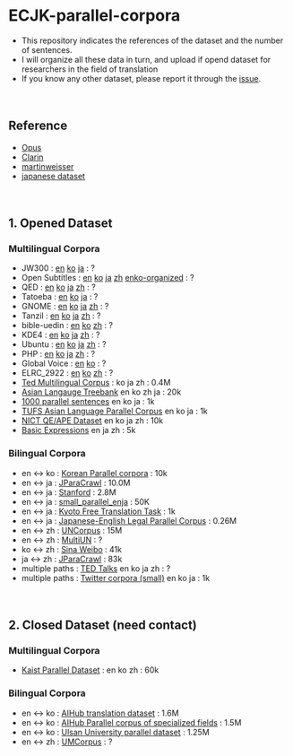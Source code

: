 # ECJK-parallel-corpora
- This repository indicates the references of the dataset and the number of sentences.
- I will organize all these data in turn, and upload if opend dataset for researchers in the field of translation
- If you know any other dataset, please report it through the [issue](https://github.com/hyunwoongko/ECJK-parallel-corpora/issues).
<br><br><br>

## Reference
- [Opus](http://opus.nlpl.eu/)
- [Clarin](https://www.clarin.eu/resource-families/parallel-corpora)
- [martinweisser](http://martinweisser.org/corpora_site/corpora2.html)
- [japanese dataset](http://www.phontron.com/japanese-translation-data.php)
<br><br><br>

## 1. Opened Dataset
### Multilingual Corpora
- JW300 : [en](https://object.pouta.csc.fi/OPUS-JW300/v1/raw/en.zip) [ko](https://object.pouta.csc.fi/OPUS-JW300/v1/raw/ko.zip) [ja](https://object.pouta.csc.fi/OPUS-JW300/v1/raw/ja.zip) : ?
- Open Subtitles : [en](https://object.pouta.csc.fi/OPUS-OpenSubtitles/v2018/raw/en.zip) [ko](https://object.pouta.csc.fi/OPUS-OpenSubtitles/v2018/raw/ko.zip) [ja](https://object.pouta.csc.fi/OPUS-OpenSubtitles/v2018/raw/ja.zip) [zh](https://object.pouta.csc.fi/OPUS-OpenSubtitles/v2018/raw/zh_CN.zip) [enko-organized](https://ko-nlp.github.io/Korpora/ko-docs/corpuslist/open_subtitles.html) : ?
- QED : [en](https://object.pouta.csc.fi/OPUS-QED/v2.0a/raw/en.zip) [ko](https://object.pouta.csc.fi/OPUS-QED/v2.0a/raw/ko.zip) [ja](https://object.pouta.csc.fi/OPUS-QED/v2.0a/raw/ja.zip) [zh](https://object.pouta.csc.fi/OPUS-QED/v2.0a/raw/zh.zip) : ?
- Tatoeba : [en](https://object.pouta.csc.fi/OPUS-Tatoeba/v2020-11-09/raw/en.zip) [ko](https://object.pouta.csc.fi/OPUS-Tatoeba/v2020-11-09/raw/ko.zip) [ja](https://object.pouta.csc.fi/OPUS-Tatoeba/v2020-11-09/raw/ja.zip) : ?
- GNOME : [en](https://object.pouta.csc.fi/OPUS-GNOME/v1/raw/en.zip) [ko](https://object.pouta.csc.fi/OPUS-GNOME/v1/raw/ko.zip) [ja](https://object.pouta.csc.fi/OPUS-GNOME/v1/raw/ja.zip) [zh](https://object.pouta.csc.fi/OPUS-GNOME/v1/raw/zh_CN.zip) : ?
- Tanzil : [en](https://object.pouta.csc.fi/OPUS-Tanzil/v1/raw/en.zip) [ko](https://object.pouta.csc.fi/OPUS-Tanzil/v1/raw/ko.zip) [ja](https://object.pouta.csc.fi/OPUS-Tanzil/v1/raw/ja.zip) [zh](https://object.pouta.csc.fi/OPUS-Tanzil/v1/raw/zh.zip) : ?
- bible-uedin : [en](https://object.pouta.csc.fi/OPUS-bible-uedin/v1/raw/en.zip) [ko](https://object.pouta.csc.fi/OPUS-bible-uedin/v1/raw/ko.zip) [zh](https://object.pouta.csc.fi/OPUS-bible-uedin/v1/raw/zh.zip) : ?
- KDE4 : [en](https://object.pouta.csc.fi/OPUS-KDE4/v2/raw/en.zip) [ko](https://object.pouta.csc.fi/OPUS-KDE4/v2/raw/ko.zip) [ja](https://object.pouta.csc.fi/OPUS-KDE4/v2/raw/ja.zip) [zh](https://object.pouta.csc.fi/OPUS-KDE4/v2/raw/zh_CN.zip) : ?
- Ubuntu : [en](https://object.pouta.csc.fi/OPUS-Ubuntu/v14.10/raw/en.zip) [ko](https://object.pouta.csc.fi/OPUS-Ubuntu/v14.10/raw/ko.zip) [ja](https://object.pouta.csc.fi/OPUS-Ubuntu/v14.10/raw/ja.zip) [zh](https://object.pouta.csc.fi/OPUS-Ubuntu/v14.10/raw/zh_CN.zip) : ?
- PHP : [en](https://object.pouta.csc.fi/OPUS-PHP/v1/raw/en.zip) [ko](https://object.pouta.csc.fi/OPUS-PHP/v1/raw/ko.zip) [ja](https://object.pouta.csc.fi/OPUS-PHP/v1/raw/ja.zip) [zh](https://object.pouta.csc.fi/OPUS-PHP/v1/raw/zh.zip) : ?
- Global Voice : [en](https://object.pouta.csc.fi/OPUS-GlobalVoices/v2018q4/raw/en.zip) [ko](https://object.pouta.csc.fi/OPUS-GlobalVoices/v2018q4/raw/ko.zip) : ?
- ELRC_2922 : [en](https://object.pouta.csc.fi/OPUS-ELRC_2922/v1/raw/en.zip) [ko](https://object.pouta.csc.fi/OPUS-ELRC_2922/v1/raw/ko.zip) [zh](https://object.pouta.csc.fi/OPUS-ELRC_2922/v1/raw/zh.zip) : ?
- [Ted Multilingual Corpus](https://github.com/ajinkyakulkarni14/TED-Multilingual-Parallel-Corpus) : ko ja zh : 0.4M
- [Asian Langauge Treebank](https://www2.nict.go.jp/astrec-att/member/mutiyama/ALT/) en ko zh ja : 20k
- [1000 parallel sentences](https://www.kaggle.com/bryanpark/parallelsents) en ko ja : 1k
- [TUFS Asian Language Parallel Corpus](https://github.com/matbahasa/TALPCo) en ko ja : 1k
- [NICT QE/APE Dataset](http://paraphrasing.org/~fujita/resources/NICT-QEAPE.html) en ko ja zh : 10k
- [Basic Expressions](http://nlp.ist.i.kyoto-u.ac.jp/index.php?plugin=attach&refer=%E6%97%A5%E8%8B%B1%E4%B8%AD%E5%9F%BA%E6%9C%AC%E6%96%87%E3%83%87%E3%83%BC%E3%82%BF&openfile=JEC_basic_sentence_v1-3.zip) en ja zh : 5k

### Bilingual Corpora
- en ↔ ko : [Korean Parallel corpora](https://github.com/jungyeul/korean-parallel-corpora) : 10k
- en ↔ ja : [JParaCrawl](http://www.kecl.ntt.co.jp/icl/lirg/jparacrawl/) : 10.0M
- en ↔ ja : [Stanford](https://nlp.stanford.edu/projects/jesc/) : 2.8M
- en ↔ ja : [small_parallel_enja](https://github.com/odashi/small_parallel_enja) : 50K
- en ↔ ja : [Kyoto Free Translation Task](http://www.phontron.com/kftt/download/kftt-alignments.tar.gz) : 1k
- en ↔ ja : [Japanese-English Legal Parallel Corpus](http://www.phontron.com/jaen-law/) : 0.26M
- en ↔ zh : [UNCorpus](https://conferences.unite.un.org/uncorpus) : 15M
- en ↔ zh : [MultiUN](http://www.euromatrixplus.net/multi-un/) : ?
- ko ↔ zh : [Sina Weibo](http://www.cs.cmu.edu/~lingwang/microtopia/#weibo) : 41k
- ja ↔ zh : [JParaCrawl](http://www.kecl.ntt.co.jp/icl/lirg/jparacrawl/) : 83k
- multiple paths : [TED Talks](http://www.cs.jhu.edu/~kevinduh/a/multitarget-tedtalks/) en ko ja zh : ?
- multiple paths : [Twitter corpora (small)](http://www.cs.cmu.edu/~lingwang/microtopia/#twittergold) en ko ja : 1k
<br><br><br>

## 2. Closed Dataset (need contact)
### Multilingual Corpora
- [Kaist Parallel Dataset](http://semanticweb.kaist.ac.kr/home/index.php/KAIST_Corpus) : en ko zh : 60k

### Bilingual Corpora
- en ↔ ko : [AIHub translation dataset](https://aihub.or.kr/aidata/87) : 1.6M
- en ↔ ko : [AIHub Parallel corpus of specialized fields](https://www.aihub.or.kr/aidata/7974) : 1.5M
- en ↔ ko : [Ulsan University parallel dataset](https://github.com/nqphuoc/UKren) : 1.25M
- en ↔ zh : [UMCorpus](http://nlp2ct.cis.umac.mo/um-corpus/index.html) : ?
